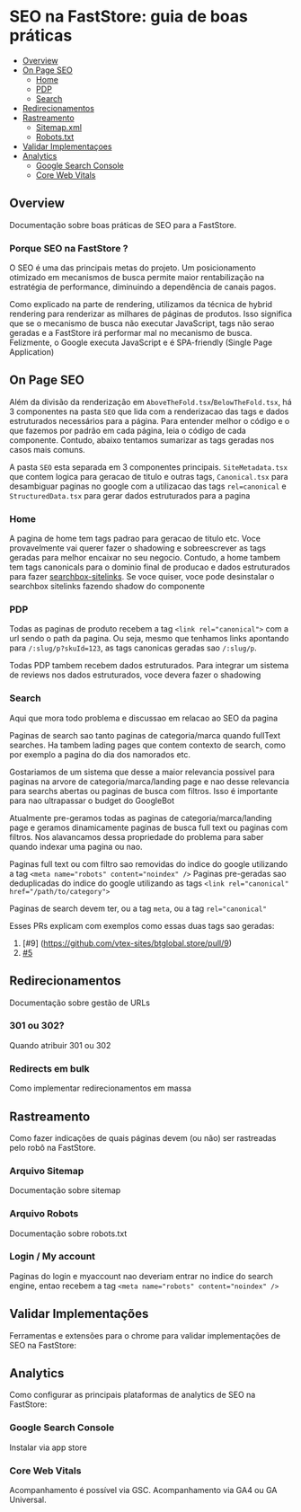# SEO na FastStore: guia de boas práticas


- [Overview](#overview)
- [On Page SEO](#on-page-seo)
  - [Home](#home)
  - [PDP](#pdp)
  - [Search](#search)
- [Redirecionamentos](#redirecionamentos)
- [Rastreamento](#rastreamento)
  - [Sitemap.xml](#arquivo-sitemap)
  - [Robots.txt](#arquivo-robots)
- [Validar Implementaçoes](#validar-implementações)
- [Analytics](#analytics)
  - [Google Search Console](#google-search-console)
  - [Core Web Vitals](#core-web-vitals)


## Overview
Documentação sobre boas práticas de SEO para a FastStore. 

### Porque SEO na FastStore ?
O SEO é uma das principais metas do projeto. Um posicionamento otimizado em mecanismos de busca permite maior rentabilização na estratégia de performance, diminuindo a dependência de canais pagos.

Como explicado na parte de rendering, utilizamos da técnica de hybrid rendering para renderizar as milhares de páginas de produtos. Isso significa que se o mecanismo de busca não executar JavaScript, tags não serao geradas e a FastStore irá performar mal no mecanismo de busca. Felizmente, o Google executa JavaScript e é SPA-friendly (Single Page Application)

## On Page SEO

Além da divisão da renderização em `AboveTheFold.tsx`/`BelowTheFold.tsx`, há 3 componentes na pasta `SEO` que lida com a renderizacao das tags e dados estruturados necessários para a página. Para entender melhor o código e o que fazemos por padrão em cada página, leia o código de cada componente. Contudo, abaixo tentamos sumarizar as tags geradas nos casos mais comuns.

A pasta `SEO` esta separada em 3 componentes principais. `SiteMetadata.tsx` que contem logica para geracao de titulo e outras tags, `Canonical.tsx` para desambiguar paginas no google com a utilizacao das tags `rel=canonical` e `StructuredData.tsx` para gerar dados estruturados para a pagina

### Home

A pagina de home tem tags padrao para geracao de titulo etc. Voce provavelmente vai querer fazer o shadowing e sobreescrever as tags geradas para melhor encaixar no seu negocio. Contudo, a home tambem tem tags canonicals para o dominio final de producao e dados estruturados para fazer [searchbox-sitelinks](https://developers.google.com/search/docs/data-types/sitelinks-searchbox). Se voce quiser, voce pode desinstalar o searchbox sitelinks fazendo shadow do componente

### PDP

Todas as paginas de produto recebem a tag `<link rel="canonical">` com a url sendo o path da pagina. Ou seja, mesmo que tenhamos links apontando para `/:slug/p?skuId=123`, as tags canonicas geradas sao `/:slug/p`.

Todas PDP tambem recebem dados estruturados. Para integrar um sistema de reviews nos dados estruturados, voce devera fazer o shadowing

### Search

Aqui que mora todo problema e discussao em relacao ao SEO da pagina

Paginas de search sao tanto paginas de categoria/marca quando fullText searches. Ha tambem lading pages que contem contexto de search, como por exemplo a pagina do dia dos namorados etc. 

Gostariamos de um sistema que desse a maior relevancia possivel para paginas na arvore de categoria/marca/landing page e nao desse relevancia para searchs abertas ou paginas de busca com filtros. Isso é importante para nao ultrapassar o budget do GoogleBot

Atualmente pre-geramos todas as paginas de categoria/marca/landing page e geramos dinamicamente paginas de busca full text ou paginas com filtros. Nos alavancamos dessa propriedade do problema para saber quando indexar uma pagina ou nao.

Paginas full text ou com filtro sao removidas do indice do google utilizando a tag `<meta name="robots" content="noindex" />`
Paginas pre-geradas sao deduplicadas do indice do google utilizando as tags `<link rel="canonical" href="/path/to/category">`

Paginas de search devem ter, ou a tag `meta`, ou a tag `rel="canonical"`

Esses PRs explicam com exemplos como essas duas tags sao geradas:
1. [#9] (https://github.com/vtex-sites/btglobal.store/pull/9)
2. [#5](https://github.com/vtex-sites/btglobal.store/pull/5)

## Redirecionamentos
Documentação sobre gestão de URLs

### 301 ou 302?
Quando atribuir 301 ou 302

### Redirects em bulk
Como implementar redirecionamentos em massa

## Rastreamento
Como fazer indicações de quais páginas devem (ou não) ser rastreadas pelo robô na FastStore.

### Arquivo Sitemap
Documentação sobre sitemap

### Arquivo Robots
Documentação sobre robots.txt

### Login / My account
Paginas do login e myaccount nao deveriam entrar no indice do search engine, entao recebem a tag `<meta name="robots" content="noindex" />`

## Validar Implementações
Ferramentas e extensões para o chrome para validar implementações de SEO na FastStore:

## Analytics
Como configurar as principais plataformas de analytics de SEO na FastStore:

### Google Search Console
Instalar via app store

### Core Web Vitals
Acompanhamento é possível via GSC.
Acompanhamento via GA4 ou GA Universal.
